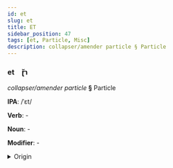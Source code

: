 ```yaml
---
id: et
slug: et
title: ET
sidebar_position: 47
tags: [et, Particle, Misc]
description: collapser/amender particle § Particle
---
```


### et&emsp;<span kind="abugida">ɽ̆ɿ</span>

*collapser/amender particle* **§** Particle

**IPA**: /ˈɛt/

**Verb**: -

**Noun**: -

**Modifier**: -

<details>
    <summary>Origin</summary>
    - -<br/>
    <em>Misc Language Family</em>
</details>